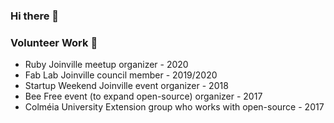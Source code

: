 ### Hi there 👋

<!--
**murilooon/murilooon** is a ✨ _special_ ✨ repository because its `README.md` (this file) appears on your GitHub profile.

Here are some ideas to get you started:

- 🔭 I’m currently working on ...
- 🌱 I’m currently learning ...
- 👯 I’m looking to collaborate on ...
- 🤔 I’m looking for help with ...
- 💬 Ask me about ...
- 📫 How to reach me: ...
- 😄 Pronouns: ...
- ⚡ Fun fact: ...
-->

### Volunteer Work  👯

- Ruby Joinville meetup organizer - 2020
- Fab Lab Joinville council member - 2019/2020 
- Startup Weekend Joinville event organizer - 2018
- Bee Free event (to expand open-source) organizer - 2017
- Colméia University Extension group who works with open-source - 2017
